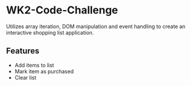 # WK2-Code-Challenge

Utilizes array iteration, DOM manipulation and event handling to create an interactive shopping list application.

## Features
- Add items to list
- Mark item as purchased
- Clear list 